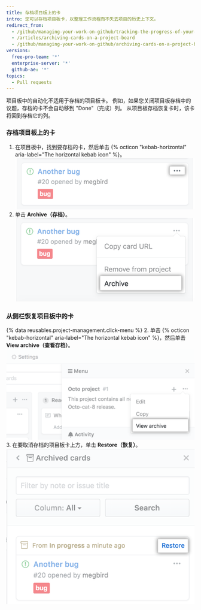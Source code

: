 ```yaml
---
title: 存档项目板上的卡
intro: 您可以存档项目板卡，以整理工作流程而不失去项目的历史上下文。
redirect_from:
  - /github/managing-your-work-on-github/tracking-the-progress-of-your-work-with-project-boards/archiving-cards-on-a-project-board
  - /articles/archiving-cards-on-a-project-board
  - /github/managing-your-work-on-github/archiving-cards-on-a-project-board
versions:
  free-pro-team: '*'
  enterprise-server: '*'
  github-ae: '*'
topics:
  - Pull requests
---
```


项目板中的自动化不适用于存档的项目板卡。 例如，如果您关闭项目板存档中的议题，存档的卡不会自动移到 "Done"（完成）列。 从项目板存档恢复卡时，该卡将回到存档它的列。

### 存档项目板上的卡

1. 在项目板中，找到要存档的卡，然后单击 {% octicon "kebab-horizontal" aria-label="The horizontal kebab icon" %}。 ![用于编辑项目板卡的选项列表](/assets/images/help/projects/select-archiving-options-project-board-card.png)
2. 单击 **Archive（存档）**。 ![从菜单中选择存档选项](/assets/images/help/projects/archive-project-board-card.png)

### 从侧栏恢复项目板中的卡

{% data reusables.project-management.click-menu %}
2. 单击 {% octicon "kebab-horizontal" aria-label="The horizontal kebab icon" %}，然后单击 **View archive（查看存档）**。 ![从菜单中选择查看存档选项](/assets/images/help/projects/select-view-archive-option-project-board-card.png)
3. 在要取消存档的项目板卡上方，单击 **Restore（恢复）**。 ![选择恢复项目板卡](/assets/images/help/projects/restore-card.png)
